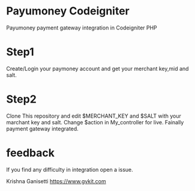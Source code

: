# Payumoney Codeigniter
Payumoney payment gateway integration in Codeigniter PHP

# Step1 
Create/Login your paymoney account and get your merchant key,mid and salt.

# Step2
Clone This repository and edit $MERCHANT_KEY and $SALT with your marchant key and salt. Change $action in My_controller for live. Fainally payment gateway integrated. 

# feedback 
If you find any difficulty in integration open a issue.

Krishna Ganisetti
https://www.gvkit.com

